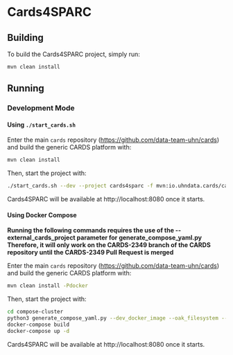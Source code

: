 # Cards4SPARC

## Building

To build the Cards4SPARC project, simply run:

```bash
mvn clean install
```

## Running

### Development Mode

#### Using `./start_cards.sh`

Enter the main `cards` repository (https://github.com/data-team-uhn/cards)
and build the generic CARDS platform with:

```bash
mvn clean install
```
Then, start the project with:

```bash
./start_cards.sh --dev --project cards4sparc -f mvn:io.uhndata.cards/cards-email-notifications/0.9-SNAPSHOT/slingosgifeature
```

Cards4SPARC will be available at http://localhost:8080 once it starts.

#### Using Docker Compose

**Running the following commands requires the use of the --external_cards_project parameter for generate_compose_yaml.py**
**Therefore, it will only work on the CARDS-2349 branch of the CARDS repository until the CARDS-2349 Pull Request is merged**

Enter the main `cards` repository (https://github.com/data-team-uhn/cards)
and build the generic CARDS platform with:

```bash
mvn clean install -Pdocker
```

Then, start the project with:

```bash
cd compose-cluster
python3 generate_compose_yaml.py --dev_docker_image --oak_filesystem --composum --external_cards_project /path/to/local/cards4sparc/repo
docker-compose build
docker-compose up -d
```

Cards4SPARC will be available at http://localhost:8080 once it starts.

